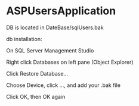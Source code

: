 # ASPUsersApplication

DB is located in DateBase/sqlUsers.bak 


db installation:

On SQL Server Management Studio

Right click Databases on left pane (Object Explorer)

Click Restore Database...

Choose Device, click ..., and add your .bak file

Click OK, then OK again
